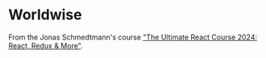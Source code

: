 # Worldwise
From the Jonas Schmedtmann's course ["The Ultimate React Course 2024: React, Redux & More"](https://www.udemy.com/course/the-ultimate-react-course/).
